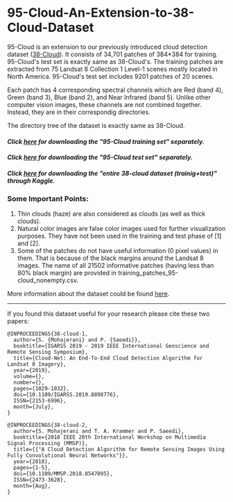 # 95-Cloud-An-Extension-to-38-Cloud-Dataset

95-Cloud is an extension to our previously introduced cloud detection dataset ([38-Cloud](https://github.com/SorourMo/38-Cloud-A-Cloud-Segmentation-Dataset)). It consists of 34,701 patches of 384*384 for training. 95-Cloud's test set is exactly same as 38-Cloud's.
The training patches are extracted from 75 Landsat 8 Collection 1 Level-1 scenes mostly located in North America. 95-Cloud's test set includes 9201 patches of 20 scenes.

Each patch has 4 corresponding spectral channels which are Red (band 4), Green (band 3), Blue (band 2), and Near Infrared (band 5). Unlike other computer vision images, these channels are not combined together. Instead, they are in their correspondig directories. 

The directory tree of the dataset is exactly same as 38-Cloud.

#### *Click [here](https://vault.sfu.ca/index.php/s/CrMBgYUh1qRsHAD) for downloading the "95-Cloud training set" separately.*
#### *Click [here](https://vault.sfu.ca/index.php/s/VRzcxMyoQlBMT2D) for downloading the "95-Cloud test set" separately.*
##### *Click [here](https://www.kaggle.com/sorour/38cloud-cloud-segmentation-in-satellite-images) for downloading the "entire 38-cloud dataset (trainig+test)" through Kaggle.*

### Some Important Points:
1. Thin clouds (haze) are also considered as clouds (as well as thick clouds).
2. Natural color images are false color images used for further visualization purposes. They have not been used in the training and test phase of \[1] and \[2]\.  
3. Some of the patches do not have useful information (0 pixel values) in them. That is because of the black margins around the Landsat 8 images. The name of all 21502 informative patches (having less than 80\% black margin) are provided in training_patches_95-cloud_nonempty.csv.


More information about the dataset could be found [here](https://github.com/SorourMo/38-Cloud-A-Cloud-Segmentation-Dataset/blob/master/README.md).
**************************************
If you found this dataset useful for your research please cite these two papers:    

```  
@INPROCEEDINGS{38-cloud-1,
  author={S. {Mohajerani} and P. {Saeedi}},
  booktitle={IGARSS 2019 - 2019 IEEE International Geoscience and Remote Sensing Symposium},
  title={Cloud-Net: An End-To-End Cloud Detection Algorithm for Landsat 8 Imagery},
  year={2019},
  volume={},
  number={},
  pages={1029-1032},
  doi={10.1109/IGARSS.2019.8898776},
  ISSN={2153-6996},
  month={July},
}

@INPROCEEDINGS{38-cloud-2,   
  author={S. Mohajerani and T. A. Krammer and P. Saeedi},   
  booktitle={2018 IEEE 20th International Workshop on Multimedia Signal Processing (MMSP)},   
  title={{"A Cloud Detection Algorithm for Remote Sensing Images Using Fully Convolutional Neural Networks"}},   
  year={2018},    
  pages={1-5},   
  doi={10.1109/MMSP.2018.8547095},   
  ISSN={2473-3628},   
  month={Aug},  
}
